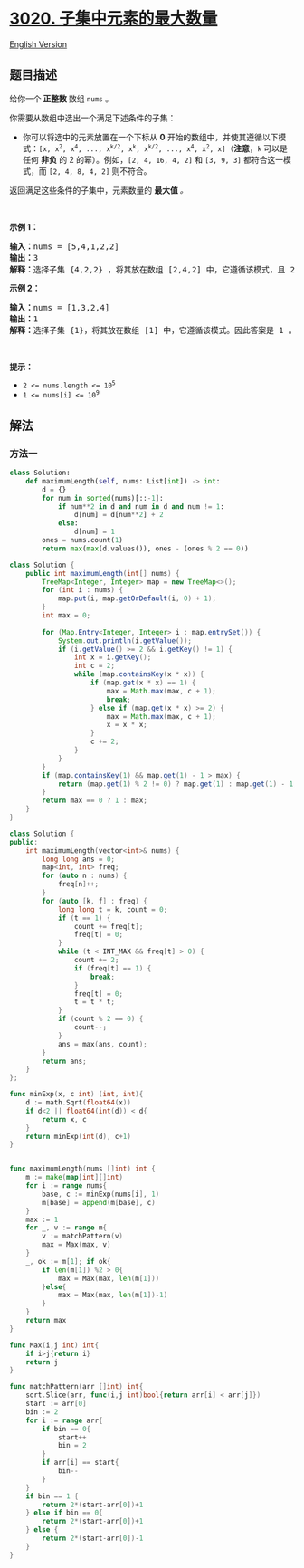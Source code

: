 # [3020. 子集中元素的最大数量](https://leetcode.cn/problems/find-the-maximum-number-of-elements-in-subset)

[English Version](/solution/3000-3099/3020.Find%20the%20Maximum%20Number%20of%20Elements%20in%20Subset/README_EN.md)

## 题目描述

<!-- 这里写题目描述 -->

<p>给你一个<strong> 正整数 </strong>数组 <code>nums</code> 。</p>

<p>你需要从数组中选出一个满足下述条件的<span data-keyword="subset">子集</span>：</p>

<ul>
	<li>你可以将选中的元素放置在一个下标从 <strong>0</strong> 开始的数组中，并使其遵循以下模式：<code>[x, x<sup>2</sup>, x<sup>4</sup>, ..., x<sup>k/2</sup>, x<sup>k</sup>, x<sup>k/2</sup>, ..., x<sup>4</sup>, x<sup>2</sup>, x]</code>（<strong>注意</strong>，<code>k</code> 可以是任何 <strong>非负</strong> 的 2 的幂）。例如，<code>[2, 4, 16, 4, 2]</code> 和 <code>[3, 9, 3]</code> 都符合这一模式，而 <code>[2, 4, 8, 4, 2]</code> 则不符合。</li>
</ul>

<p>返回满足这些条件的子集中，元素数量的 <strong>最大值 </strong><em>。</em></p>

<p>&nbsp;</p>

<p><strong class="example">示例 1：</strong></p>

<pre>
<strong>输入：</strong>nums = [5,4,1,2,2]
<strong>输出：</strong>3
<strong>解释：</strong>选择子集 {4,2,2} ，将其放在数组 [2,4,2] 中，它遵循该模式，且 2<sup>2</sup> == 4 。因此答案是 3 。
</pre>

<p><strong class="example">示例 2：</strong></p>

<pre>
<strong>输入：</strong>nums = [1,3,2,4]
<strong>输出：</strong>1
<strong>解释：</strong>选择子集 {1}，将其放在数组 [1] 中，它遵循该模式。因此答案是 1 。注意我们也可以选择子集 {2} 、{4} 或 {3} ，可能存在多个子集都能得到相同的答案。
</pre>

<p>&nbsp;</p>

<p><strong>提示：</strong></p>

<ul>
	<li><code>2 &lt;= nums.length &lt;= 10<sup>5</sup></code></li>
	<li><code>1 &lt;= nums[i] &lt;= 10<sup>9</sup></code></li>
</ul>

## 解法

### 方法一

<!-- tabs:start -->

```python
class Solution:
    def maximumLength(self, nums: List[int]) -> int:
        d = {}
        for num in sorted(nums)[::-1]:
            if num**2 in d and num in d and num != 1:
                d[num] = d[num**2] + 2
            else:
                d[num] = 1
        ones = nums.count(1)
        return max(max(d.values()), ones - (ones % 2 == 0))

```

```java
class Solution {
    public int maximumLength(int[] nums) {
        TreeMap<Integer, Integer> map = new TreeMap<>();
        for (int i : nums) {
            map.put(i, map.getOrDefault(i, 0) + 1);
        }
        int max = 0;
       
        for (Map.Entry<Integer, Integer> i : map.entrySet()) {
            System.out.println(i.getValue());
            if (i.getValue() >= 2 && i.getKey() != 1) {
                int x = i.getKey();
                int c = 2;
                while (map.containsKey(x * x)) {
                    if (map.get(x * x) == 1) {
                        max = Math.max(max, c + 1);
                        break;
                    } else if (map.get(x * x) >= 2) {
                        max = Math.max(max, c + 1);
                        x = x * x;
                    }
                    c += 2;
                }
            }
        }
        if (map.containsKey(1) && map.get(1) - 1 > max) {
            return (map.get(1) % 2 != 0) ? map.get(1) : map.get(1) - 1;
        }
        return max == 0 ? 1 : max;
    }
}
```

```cpp
class Solution {
public:
    int maximumLength(vector<int>& nums) {
        long long ans = 0;
        map<int, int> freq;
        for (auto n : nums) {
            freq[n]++;
        }
        for (auto [k, f] : freq) {
            long long t = k, count = 0;
            if (t == 1) {
                count += freq[t];
                freq[t] = 0;
            }
            while (t < INT_MAX && freq[t] > 0) {
                count += 2;
                if (freq[t] == 1) {
                    break;
                }
                freq[t] = 0;
                t = t * t;
            }
            if (count % 2 == 0) {
                count--;
            }
            ans = max(ans, count);
        }
        return ans;
    }
};
```

```go
func minExp(x, c int) (int, int){
    d := math.Sqrt(float64(x))
    if d<2 || float64(int(d)) < d{
        return x, c
    }
    return minExp(int(d), c+1)
}


func maximumLength(nums []int) int {
    m := make(map[int][]int)
    for i := range nums{
        base, c := minExp(nums[i], 1)
        m[base] = append(m[base], c)
    }
    max := 1
    for _, v := range m{
        v := matchPattern(v)
        max = Max(max, v)
    }
    _, ok := m[1]; if ok{
        if len(m[1]) %2 > 0{
            max = Max(max, len(m[1]))
        }else{
            max = Max(max, len(m[1])-1)
        }
    }
    return max
}

func Max(i,j int) int{
    if i>j{return i}
    return j
}

func matchPattern(arr []int) int{
    sort.Slice(arr, func(i,j int)bool{return arr[i] < arr[j]})
    start := arr[0]
    bin := 2
    for i := range arr{
        if bin == 0{
            start++
            bin = 2
        }
        if arr[i] == start{
            bin--
        }
    }
    if bin == 1 {
        return 2*(start-arr[0])+1
    } else if bin == 0{
        return 2*(start-arr[0])+1
    } else {
        return 2*(start-arr[0])-1
    }
}
```

<!-- tabs:end -->

<!-- end -->
